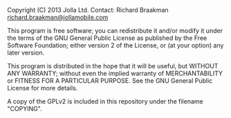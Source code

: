 Copyright (C) 2013 Jolla Ltd.
Contact: Richard Braakman <richard.braakman@jollamobile.com>

This program is free software; you can redistribute it and/or
modify it under the terms of the GNU General Public License
as published by the Free Software Foundation; either version 2
of the License, or (at your option) any later version.

This program is distributed in the hope that it will be useful,
but WITHOUT ANY WARRANTY; without even the implied warranty of
MERCHANTABILITY or FITNESS FOR A PARTICULAR PURPOSE.  See the
GNU General Public License for more details.

A copy of the GPLv2 is included in this repository under the
filename "COPYING".
